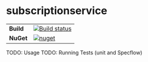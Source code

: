 # subscriptionservice
|||
| --- | --- |
| **Build** | [![Build status](https://github.com/vmeretail/subscriptionservice/workflows/Release/badge.svg)](https://github.com/vmeretail/subscriptionservice/actions) |
| **NuGet** | [![nuget](https://img.shields.io/nuget/v/SubscriptionService.svg)](https://www.nuget.org/packages/SubscriptionService/)





TODO: Usage
TODO: Running Tests (unit and Specflow)
